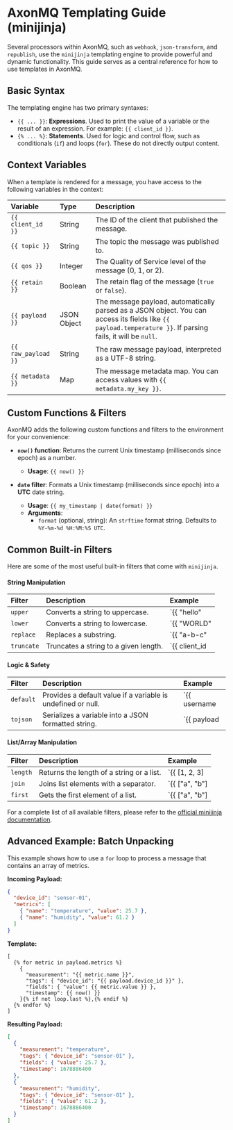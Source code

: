 # AxonMQ Templating Guide (minijinja)

Several processors within AxonMQ, such as `webhook`, `json-transform`, and `republish`, use the `minijinja` templating engine to provide powerful and dynamic functionality. This guide serves as a central reference for how to use templates in AxonMQ.

## Basic Syntax

The templating engine has two primary syntaxes:

- `{{ ... }}`: **Expressions**. Used to print the value of a variable or the result of an expression. For example: `{{ client_id }}`.
- `{% ... %}`: **Statements**. Used for logic and control flow, such as conditionals (`if`) and loops (`for`). These do not directly output content.

## Context Variables

When a template is rendered for a message, you have access to the following variables in the context:

| Variable | Type | Description |
| :--- | :--- | :--- |
| `{{ client_id }}` | String | The ID of the client that published the message. |
| `{{ topic }}` | String | The topic the message was published to. |
| `{{ qos }}` | Integer | The Quality of Service level of the message (0, 1, or 2). |
| `{{ retain }}` | Boolean | The retain flag of the message (`true` or `false`). |
| `{{ payload }}` | JSON Object | The message payload, automatically parsed as a JSON object. You can access its fields like `{{ payload.temperature }}`. If parsing fails, it will be `null`. |
| `{{ raw_payload }}` | String | The raw message payload, interpreted as a UTF-8 string. |
| `{{ metadata }}` | Map | The message metadata map. You can access values with `{{ metadata.my_key }}`. |

## Custom Functions & Filters

AxonMQ adds the following custom functions and filters to the environment for your convenience:

- **`now()` function**: Returns the current Unix timestamp (milliseconds since epoch) as a number.
  - **Usage**: `{{ now() }}`

- **`date` filter**: Formats a Unix timestamp (milliseconds since epoch) into a **UTC** date string.
  - **Usage**: `{{ my_timestamp | date(format) }}`
  - **Arguments**:
    - `format` (optional, string): An `strftime` format string. Defaults to `%Y-%m-%d %H:%M:%S UTC`.

## Common Built-in Filters

Here are some of the most useful built-in filters that come with `minijinja`.

#### String Manipulation

| Filter | Description | Example |
| :--- | :--- | :--- |
| `upper` | Converts a string to uppercase. | `{{ "hello" | upper }}` → `HELLO` |
| `lower` | Converts a string to lowercase. | `{{ "WORLD" | lower }}` → `world` |
| `replace` | Replaces a substring. | `{{ "a-b-c" | replace("-", "_") }}` → `a_b_c` |
| `truncate` | Truncates a string to a given length. | `{{ client_id | truncate(8) }}` → `sensor-a...` |

#### Logic & Safety

| Filter | Description | Example |
| :--- | :--- | :--- |
| `default` | Provides a default value if a variable is undefined or null. | `{{ username | default(value="guest") }}` |
| `tojson` | Serializes a variable into a JSON formatted string. | `{{ payload | tojson }}` → `"{\"temp\":25}"` |

#### List/Array Manipulation

| Filter | Description | Example |
| :--- | :--- | :--- |
| `length` | Returns the length of a string or a list. | `{{ [1, 2, 3] | length }}` → `3` |
| `join` | Joins list elements with a separator. | `{{ ["a", "b"] | join(sep=", ") }}` → `a, b` |
| `first` | Gets the first element of a list. | `{{ ["a", "b"] | first }}` → `a` |

For a complete list of all available filters, please refer to the [official minijinja documentation](https://docs.rs/minijinja/latest/minijinja/filters/).

## Advanced Example: Batch Unpacking

This example shows how to use a `for` loop to process a message that contains an array of metrics.

**Incoming Payload:**
```json
{
  "device_id": "sensor-01",
  "metrics": [
    { "name": "temperature", "value": 25.7 },
    { "name": "humidity", "value": 61.2 }
  ]
}
```

**Template:**
```jinja
[
  {% for metric in payload.metrics %}
    {
      "measurement": "{{ metric.name }}",
      "tags": { "device_id": "{{ payload.device_id }}" },
      "fields": { "value": {{ metric.value }} },
      "timestamp": {{ now() }}
    }{% if not loop.last %},{% endif %}
  {% endfor %}
]
```

**Resulting Payload:**
```json
[
  {
    "measurement": "temperature",
    "tags": { "device_id": "sensor-01" },
    "fields": { "value": 25.7 },
    "timestamp": 1678886400
  },
  {
    "measurement": "humidity",
    "tags": { "device_id": "sensor-01" },
    "fields": { "value": 61.2 },
    "timestamp": 1678886400
  }
]
```